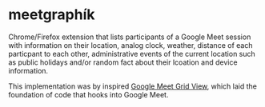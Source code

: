 # meetgraphík

Chrome/Firefox extension that lists participants of a Google Meet session with information on their location, analog clock, weather, distance of each particpant to each other, administrative events of the current location such as public holidays and/or random fact about their lcoation and device information.

This implementation was by inspired [Google Meet Grid View](https://github.com/Fugiman/google-meet-grid-view 'A web browser extension that adds a toggle to use a grid layout in Google Meets'), which laid the foundation of code that hooks into Google Meet.

